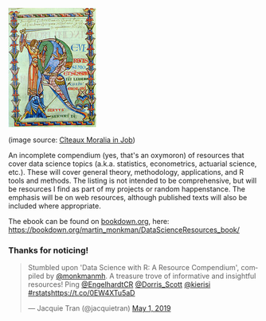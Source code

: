 ![R dragonslaying](176px-Moralia_in_Job_MS_dragonslayer.jpg)

(image source: [Cîteaux Moralia in Job](https://en.wikipedia.org/wiki/C%C3%AEteaux_Moralia_in_Job))


An incomplete compendium (yes, that's an oxymoron) of resources that cover data science topics (a.k.a. statistics, econometrics, actuarial science, etc.). These will cover general theory, methodology, applications, and R tools and methods. The listing is not intended to be comprehensive, but will be resources I find as part of my projects or random happenstance. The emphasis will be on web resources, although published texts will also be included where appropriate.

The ebook can be found on [bookdown.org](https://bookdown.org/), here:
https://bookdown.org/martin_monkman/DataScienceResources_book/



### Thanks for noticing!

<blockquote class="twitter-tweet" data-lang="en"><p lang="en" dir="ltr">Stumbled upon &#39;Data Science with R: A Resource Compendium&#39;, compiled by <a href="https://twitter.com/monkmanmh?ref_src=twsrc%5Etfw">@monkmanmh</a>. A treasure trove of informative and insightful resources! Ping <a href="https://twitter.com/EngelhardtCR?ref_src=twsrc%5Etfw">@EngelhardtCR</a> <a href="https://twitter.com/Dorris_Scott?ref_src=twsrc%5Etfw">@Dorris_Scott</a> <a href="https://twitter.com/kierisi?ref_src=twsrc%5Etfw">@kierisi</a> <a href="https://twitter.com/hashtag/rstats?src=hash&amp;ref_src=twsrc%5Etfw">#rstats</a><a href="https://t.co/0EW4XTu5aD">https://t.co/0EW4XTu5aD</a></p>&mdash; Jacquie Tran (@jacquietran) <a href="https://twitter.com/jacquietran/status/1123576354279120897?ref_src=twsrc%5Etfw">May 1, 2019</a></blockquote>
<script async src="https://platform.twitter.com/widgets.js" charset="utf-8"></script>



